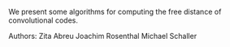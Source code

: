 We present some algorithms for computing the free distance of convolutional codes.

Authors:
Zita Abreu
Joachim Rosenthal
Michael Schaller
